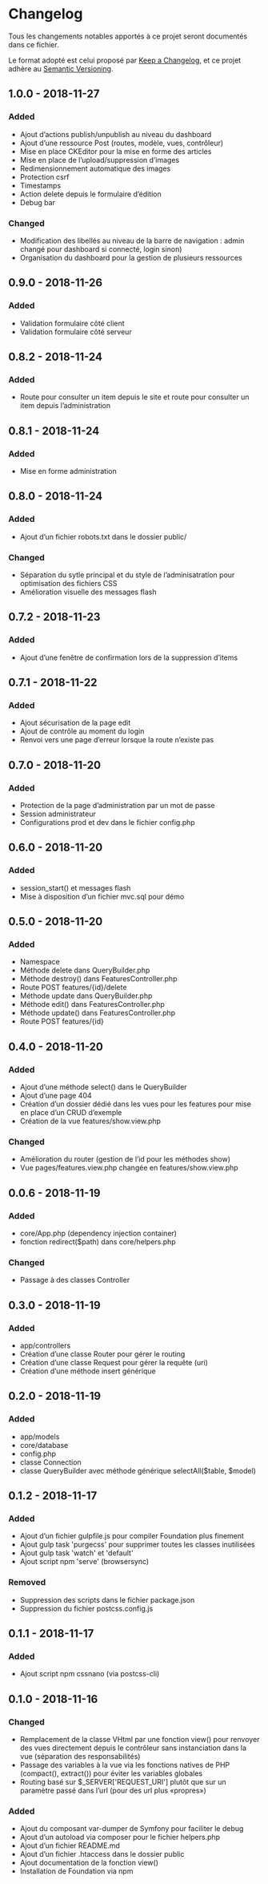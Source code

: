 # Changelog
Tous les changements notables apportés à ce projet seront documentés dans ce fichier.

Le format adopté est celui proposé par [Keep a Changelog](https://keepachangelog.com/en/1.0.0/),
et ce projet adhère au [Semantic Versioning](https://semver.org/spec/v2.0.0.html).

## 1.0.0 - 2018-11-27
### Added
- Ajout d’actions publish/unpublish au niveau du dashboard
- Ajout d’une ressource Post (routes, modèle, vues, contrôleur)
- Mise en place CKEditor pour la mise en forme des articles
- Mise en place de l’upload/suppression d’images
- Redimensionnement automatique des images
- Protection csrf
- Timestamps
- Action delete depuis le formulaire d’édition
- Debug bar

### Changed
- Modification des libellés au niveau de la barre de navigation : admin changé pour dashboard si connecté, login sinon)
- Organisation du dashboard pour la gestion de plusieurs ressources

## 0.9.0 - 2018-11-26
### Added
- Validation formulaire côté client
- Validation formulaire côté serveur

## 0.8.2 - 2018-11-24
### Added
- Route pour consulter un item depuis le site et route pour consulter un item depuis l’administration

## 0.8.1 - 2018-11-24
### Added
- Mise en forme administration

## 0.8.0 - 2018-11-24
### Added
- Ajout d’un fichier robots.txt dans le dossier public/

### Changed
- Séparation du sytle principal et du style de l’adminisatration pour optimisation des fichiers CSS
- Amélioration visuelle des messages flash

## 0.7.2 - 2018-11-23
### Added
- Ajout d’une fenêtre de confirmation lors de la suppression d’items

## 0.7.1 - 2018-11-22
### Added
- Ajout sécurisation de la page edit
- Ajout de contrôle au moment du login
- Renvoi vers une page d’erreur lorsque la route n’existe pas

## 0.7.0 - 2018-11-20
### Added
- Protection de la page d’administration par un mot de passe
- Session administrateur
- Configurations prod et dev dans le fichier config.php

## 0.6.0 - 2018-11-20
### Added
- session_start() et messages flash
- Mise à disposition d’un fichier mvc.sql pour démo

## 0.5.0 - 2018-11-20
### Added
- Namespace
- Méthode delete dans QueryBuilder.php
- Méthode destroy() dans FeaturesController.php
- Route POST features/{id}/delete
- Méthode update dans QueryBuilder.php
- Méthode edit() dans FeaturesController.php
- Méthode update() dans FeaturesController.php
- Route POST features/{id}

## 0.4.0 - 2018-11-20
### Added
- Ajout d’une méthode select() dans le QueryBuilder
- Ajout d’une page 404
- Création d’un dossier dédié dans les vues pour les features pour mise en place d’un CRUD d’exemple
- Création de la vue features/show.view.php

### Changed
- Amélioration du router (gestion de l’id pour les méthodes show)
- Vue pages/features.view.php changée en features/show.view.php

## 0.0.6 - 2018-11-19
### Added
- core/App.php (dependency injection container)
- fonction redirect($path) dans core/helpers.php

### Changed
- Passage à des classes Controller

## 0.3.0 - 2018-11-19
### Added
- app/controllers
- Création d’une classe Router pour gérer le routing
- Création d’une classe Request pour gérer la requête (uri)
- Création d’une méthode insert générique

## 0.2.0 - 2018-11-19
### Added
- app/models
- core/database
- config.php
- classe Connection
- classe QueryBuilder avec méthode générique selectAll($table, $model)

## 0.1.2 - 2018-11-17
### Added
- Ajout d’un fichier gulpfile.js pour compiler Foundation plus finement
- Ajout gulp task 'purgecss' pour supprimer toutes les classes inutilisées
- Ajout gulp task 'watch' et 'default'
- Ajout script npm 'serve' (browsersync)

### Removed
- Suppression des scripts dans le fichier package.json
- Suppression du fichier postcss.config.js

## 0.1.1 - 2018-11-17
### Added
- Ajout script npm cssnano (via postcss-cli)

## 0.1.0 - 2018-11-16
### Changed
- Remplacement de la classe VHtml par une fonction view() pour renvoyer des vues directement depuis le contrôleur sans instanciation dans la vue (séparation des responsabilités)
- Passage des variables à la vue via les fonctions natives de PHP (compact(), extract()) pour éviter les variables globales
- Routing basé sur $_SERVER['REQUEST_URI'] plutôt que sur un paramètre passé dans l’url (pour des url plus «propres»)

### Added
- Ajout du composant var-dumper de Symfony pour faciliter le debug
- Ajout d’un autoload via composer pour le fichier helpers.php
- Ajout d’un fichier README.md
- Ajout d’un fichier .htaccess dans le dossier public
- Ajout documentation de la fonction view()
- Installation de Foundation via npm
